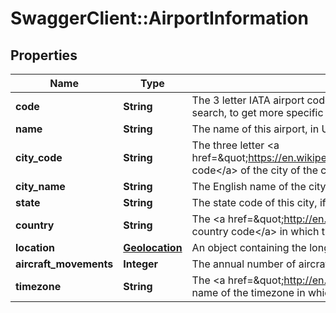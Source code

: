 # SwaggerClient::AirportInformation

## Properties
Name | Type | Description | Notes
------------ | ------------- | ------------- | -------------
**code** | **String** | The 3 letter IATA airport code of this given airport. You can use this as an input parameter for a low-fare flight search, to get more specific results than the city code, but inspiration search works best using the city code. | 
**name** | **String** | The name of this airport, in UTF-8 format | 
**city_code** | **String** | The three letter &lt;a href&#x3D;\&quot;https://en.wikipedia.org/wiki/International_Air_Transport_Association_airport_code\&quot;&gt;IATA code&lt;/a&gt; of the city of the city in which this airport is located. | 
**city_name** | **String** | The English name of the city in which this airport is located | 
**state** | **String** | The state code of this city, if applicable | [optional] 
**country** | **String** | The &lt;a href&#x3D;\&quot;http://en.wikipedia.org/wiki/ISO_3166-1_alpha-2\&quot;&gt;ISO 3166-1 alpha-2 country code&lt;/a&gt; in which this city can be found. | 
**location** | [**Geolocation**](Geolocation.md) |   An object containing the longitude and latitude of the given airport. | 
**aircraft_movements** | **Integer** | The annual number of aircraft movements at that airport. | [optional] 
**timezone** | **String** | The &lt;a href&#x3D;\&quot;http://en.wikipedia.org/wiki/List_of_tz_database_time_zones\&quot;&gt;Olson format&lt;/a&gt; name of the timezone in which this airport is located | 


